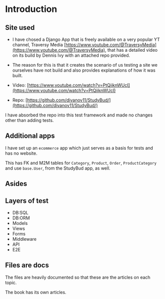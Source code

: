 # Introduction

## Site used

- I have chosed a Django App that is freely available on a very popular YT channel, Traversy Media [https://www.youtube.com/@TraversyMedia](https://www.youtube.com/@TraversyMedia), that has a detailed video on its build by Dennis Ivy with an attached repo provided.

- The reason for this is that it creates the scenario of us testing a site we ourselves have not build and also provides explanations of how it was built.

- Video: [https://www.youtube.com/watch?v=PtQiiknWUcI](https://www.youtube.com/watch?v=PtQiiknWUcI)
- Repo: [https://github.com/divanov11/StudyBud/](https://github.com/divanov11/StudyBud/)

I have absorbed the repo into this test framework and made no changes other than adding tests.

## Additional apps

I have set up an `ecommerce` app which just serves as a basis for tests and has no website.

This has FK and M2M tables for `Category`, `Product`, `Order`, `ProductCategory` and use `base.User`, from the StudyBud app, as well.

## Asides

## Layers of test

- DB:SQL
- DB:ORM
- Models
- Views
- Forms
- Middleware
- API
- E2E

## Files are docs

The files are heavily documented so that these are the articles on each topic.

The book has its own articles.

<br>